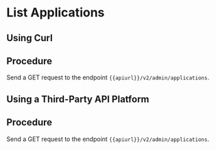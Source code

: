 <!-- loio00ea2fa07345435c8b7b3050e9470c23 -->

# List Applications

<a name="task_i3h_n13_tcc"/>

<!-- task\_i3h\_n13\_tcc -->

## Using Curl



<a name="task_i3h_n13_tcc__steps_ztg_dfx_ycc"/>

## Procedure

Send a GET request to the endpoint `{{apiurl}}/v2/admin/applications`.

<a name="task_cxf_n13_tcc"/>

<!-- task\_cxf\_n13\_tcc -->

## Using a Third-Party API Platform



<a name="task_cxf_n13_tcc__steps_dkz_gfx_ycc"/>

## Procedure

Send a GET request to the endpoint `{{apiurl}}/v2/admin/applications`.

